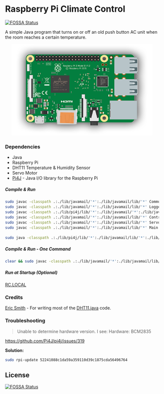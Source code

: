 # Raspberry Pi Climate Control
[![FOSSA Status](https://app.fossa.io/api/projects/git%2Bgithub.com%2FMarcWoodyard%2FRaspberry-Pi-Climate-Control.svg?type=shield)](https://app.fossa.io/projects/git%2Bgithub.com%2FMarcWoodyard%2FRaspberry-Pi-Climate-Control?ref=badge_shield)


A simple Java program that turns on or off an old push button AC unit when the room reaches a certain temperature.

<p align="center">
  <img width="460" height="300" src="https://raw.githubusercontent.com/MarcWoodyard/Raspberry-Pi-Climate-Control/master/screenshot.png">
</p>

### Dependencies

- Java
- Raspberry Pi
- DHT11 Temperature & Humidity Sensor
- Servo Motor
- [Pi4J](http://pi4j.com/install.html) - Java I/O library for the Raspberry Pi

##### Compile & Run
```sh 
sudo javac -classpath .:./lib/javamail/'*':./lib/javamail/lib/'*' CommunicationModule.java
sudo javac -classpath .:./lib/javamail/'*':./lib/javamail/lib/'*' Logger.java
sudo javac -classpath .:./lib/pi4j/lib/'*':./lib/javamail/'*':./lib/javamail/lib/'*' DHT11.java
sudo javac -classpath .:./lib/javamail/'*':./lib/javamail/lib/'*' Controller.java
sudo javac -classpath .:./lib/javamail/'*':./lib/javamail/lib/'*' Servo.java
sudo javac -classpath .:./lib/javamail/'*':./lib/javamail/lib/'*' Main.java

sudo java -classpath .:./lib/pi4j/lib/'*':./lib/javamail/lib/'*':./lib/javamail/lib/'*' Main
```

##### Compile & Run - One Command
```sh 
clear && sudo javac -classpath .:./lib/javamail/'*':./lib/javamail/lib/'*' CommunicationModule.java && sudo javac -classpath .:./lib/javamail/'*':./lib/javamail/lib/'*' Logger.java && sudo javac -classpath .:./lib/pi4j/lib/'*':./lib/javamail/'*':./lib/javamail/lib/'*' DHT11.java && sudo javac -classpath .:./lib/javamail/'*':./lib/javamail/lib/'*' Controller.java && sudo javac -classpath .:./lib/javamail/'*':./lib/javamail/lib/'*' Servo.java && sudo javac -classpath .:./lib/javamail/'*':./lib/javamail/lib/'*' Main.java && sudo java -classpath .:./lib/pi4j/lib/'*':./lib/javamail/lib/'*':./lib/javamail/lib/'*' Main
```

##### Run at Startup (Optional)
[RC.LOCAL](https://www.raspberrypi.org/documentation/linux/usage/rc-local.md)

### Credits

[Eric Smith](https://stackoverflow.com/questions/28486159/read-temperature-from-dht11-using-pi4j/34976602#34976602) - For writing most of the [DHT11.java](https://github.com/MarcWoodyard/Raspberry-Pi-Climate-Control/blob/master/src/DHT11.java) code.

### Troubleshooting

> Unable to determine hardware version. I see: Hardware: BCM2835

https://github.com/Pi4J/pi4j/issues/319 

**Solution:** 
```sh 
sudo rpi-update 52241088c1da59a359110d39c1875cda56496764
```


## License
[![FOSSA Status](https://app.fossa.io/api/projects/git%2Bgithub.com%2FMarcWoodyard%2FRaspberry-Pi-Climate-Control.svg?type=large)](https://app.fossa.io/projects/git%2Bgithub.com%2FMarcWoodyard%2FRaspberry-Pi-Climate-Control?ref=badge_large)